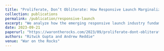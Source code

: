 ```yaml
---
title: "Proliferate, Don’t Obliterate: How Responsive Launch Marginalizes Anti-Satellite Capabilities"
collection: publications
permalink: /publication/responsive-launch
excerpt: "We analyze how the emerging responsive launch industry fundamentally shifts the strategic calculus of ASAT weapons."
date: 2023-09-21
paperurl: "https://warontherocks.com/2023/09/proliferate-dont-obliterate-how-responsive-launch-marginalizes-anti-satellite-capabilities/"
authors: "Ritwik Gupta and Andrew Reddie"
venue: "War on the Rocks"
---
```

